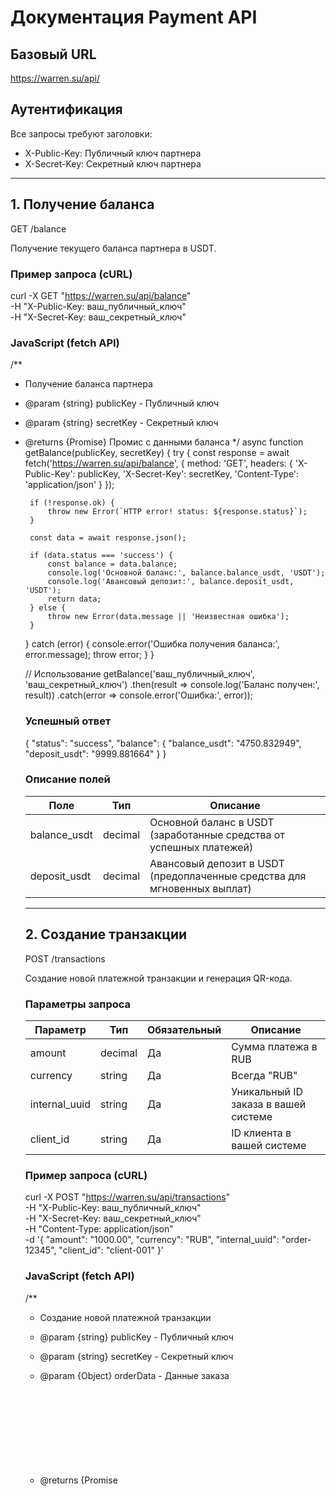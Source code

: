 # Документация Payment API

## Базовый URL
https://warren.su/api/

## Аутентификация
Все запросы требуют заголовки:
- X-Public-Key: Публичный ключ партнера
- X-Secret-Key: Секретный ключ партнера

---

## 1. Получение баланса
GET /balance

Получение текущего баланса партнера в USDT.

### Пример запроса (cURL)
curl -X GET "https://warren.su/api/balance" \
  -H "X-Public-Key: ваш_публичный_ключ" \
  -H "X-Secret-Key: ваш_секретный_ключ"

### JavaScript (fetch API)
/**
 * Получение баланса партнера
 * @param {string} publicKey - Публичный ключ
 * @param {string} secretKey - Секретный ключ
 * @returns {Promise<Object>} Промис с данными баланса
 */
async function getBalance(publicKey, secretKey) {
    try {
        const response = await fetch('https://warren.su/api/balance', {
            method: 'GET',
            headers: {
                'X-Public-Key': publicKey,
                'X-Secret-Key': secretKey,
                'Content-Type': 'application/json'
            }
        });

        if (!response.ok) {
            throw new Error(`HTTP error! status: ${response.status}`);
        }

        const data = await response.json();

        if (data.status === 'success') {
            const balance = data.balance;
            console.log('Основной баланс:', balance.balance_usdt, 'USDT');
            console.log('Авансовый депозит:', balance.deposit_usdt, 'USDT');
            return data;
        } else {
            throw new Error(data.message || 'Неизвестная ошибка');
        }
    } catch (error) {
        console.error('Ошибка получения баланса:', error.message);
        throw error;
    }
}

// Использование
getBalance('ваш_публичный_ключ', 'ваш_секретный_ключ')
    .then(result => console.log('Баланс получен:', result))
    .catch(error => console.error('Ошибка:', error));

### Успешный ответ
{
    "status": "success",
    "balance": {
        "balance_usdt": "4750.832949",
        "deposit_usdt": "9999.881664"
    }
}

### Описание полей
Поле | Тип | Описание
-----|-----|----------
balance_usdt | decimal | Основной баланс в USDT (заработанные средства от успешных платежей)
deposit_usdt | decimal | Авансовый депозит в USDT (предоплаченные средства для мгновенных выплат)

---

## 2. Создание транзакции
POST /transactions

Создание новой платежной транзакции и генерация QR-кода.

### Параметры запроса
Параметр | Тип | Обязательный | Описание
---------|-----|--------------|----------
amount | decimal | Да | Сумма платежа в RUB
currency | string | Да | Всегда "RUB"
internal_uuid | string | Да | Уникальный ID заказа в вашей системе
client_id | string | Да | ID клиента в вашей системе

### Пример запроса (cURL)
curl -X POST "https://warren.su/api/transactions" \
  -H "X-Public-Key: ваш_публичный_ключ" \
  -H "X-Secret-Key: ваш_секретный_ключ" \
  -H "Content-Type: application/json" \
  -d '{
    "amount": "1000.00",
    "currency": "RUB",
    "internal_uuid": "order-12345",
    "client_id": "client-001"
  }'

### JavaScript (fetch API)
/**
 * Создание новой платежной транзакции
 * @param {string} publicKey - Публичный ключ
 * @param {string} secretKey - Секретный ключ
 * @param {Object} orderData - Данные заказа
 * @returns {Promise<Object>} Промис с данными транзакции
 */
async function createTransaction(publicKey, secretKey, orderData) {
    try {
        const transactionData = {
            ...orderData,
            internal_uuid: orderData.internal_uuid || `order-${Date.now()}-${Math.random().toString(36).substr(2, 9)}`,
            currency: 'RUB'
        };

        const response = await fetch('https://warren.su/api/transactions', {
            method: 'POST',
            headers: {
                'X-Public-Key': publicKey,
                'X-Secret-Key': secretKey,
                'Content-Type': 'application/json'
            },
            body: JSON.stringify(transactionData)
        });

        if (!response.ok) {
            const errorData = await response.json();
            throw new Error(errorData.message || `HTTP error! status: ${response.status}`);
        }

        const result = await response.json();

        if (result.status === 'success') {
            const transaction = result.transaction;
            console.log('Транзакция создана:', transaction.transaction_uuid);
            
            return {
                success: true,
                paymentLink: transaction.sbp_payment_link,
                transactionId: transaction.transaction_uuid,
                status: transaction.status,
                partnerAmount: transaction.partner_amount_usd
            };
        } else {
            throw new Error(result.message || 'Ошибка создания транзакции');
        }
    } catch (error) {
        console.error('Ошибка создания транзакции:', error);
        return { success: false, error: error.message };
    }
}

// Использование
const orderData = {
    amount: '1000.00',
    client_id: 'client-001'
};

createTransaction('ваш_публичный_ключ', 'ваш_секретный_ключ', orderData)
    .then(result => {
        if (result.success) {
            console.log('Ссылка для оплаты:', result.paymentLink);
            window.open(result.paymentLink, '_blank');
        } else {
            alert('Ошибка: ' + result.error);
        }
    });

### Успешный ответ
{
    "status": "success",
    "transaction": {
        "transaction_uuid": "a1b2c3d4-e5f6-7890-abcd-ef1234567890",
        "amount": "1000.00",
        "partner_amount": "980.00",
        "partner_amount_usd": "11.200000",
        "usdt_rate": "87.5000",
        "partner_fee_percent": "2.00",
        "status": "details_issued",
        "internal_uuid": "order-12345",
        "operation_number": "OP123456789",
        "operation_id": "op_abc123",
        "qr_code_id": "qr_xyz789",
        "sbp_payment_link": "https://qrpay.link/pay/op_abc123",
        "webhook_setup": true
    }
}

### Важные моменты
- internal_uuid должен быть уникальным для каждой транзакции
- При успешном создании сразу генерируется QR-код
- Статус details_issued означает что платежные данные готовы
- Webhook настроен автоматически для уведомлений об оплате

---

## 3. Проверка статуса транзакции
GET /status?internal_uuid={ваш_internal_uuid}

Получение текущего статуса и деталей транзакции.

### Пример запроса (cURL)
curl -X GET "https://warren.su/api/status?internal_uuid=order-12345" \
  -H "X-Public-Key: ваш_публичный_ключ" \
  -H "X-Secret-Key: ваш_секретный_ключ"

### JavaScript (fetch API)
/**
 * Проверка статуса транзакции
 * @param {string} publicKey - Публичный ключ
 * @param {string} secretKey - Секретный ключ
 * @param {string} internalUUID - Internal UUID транзакции
 * @returns {Promise<Object>} Промис с данными статуса
 */
async function getTransactionStatus(publicKey, secretKey, internalUUID) {
    try {
        const response = await fetch(
            `https://warren.su/api/status?internal_uuid=${encodeURIComponent(internalUUID)}`,
            {
                method: 'GET',
                headers: {
                    'X-Public-Key': publicKey,
                    'X-Secret-Key': secretKey,
                    'Content-Type': 'application/json'
                }
            }
        );

        if (!response.ok) {
            throw new Error(`HTTP error! status: ${response.status}`);
        }

        const status = await response.json();

        if (status.status === 'success') {
            const transaction = status.transaction;
            console.log('Статус платежа:', transaction.status);
            
            switch (transaction.status) {
                case 'paid':
                    console.log('Платеж успешно оплачен:', transaction.paid_at);
                    break;
                case 'details_issued':
                    console.log('Ожидает оплаты');
                    console.log('Ссылка:', transaction.sbp_payment_link);
                    break;
                case 'pending':
                    console.log('Генерируется QR-код');
                    break;
                case 'timeout':
                    console.log('Время оплаты истекло');
                    break;
            }
            return status;
        } else {
            throw new Error(status.message || 'Транзакция не найдена');
        }
    } catch (error) {
        console.error('Ошибка проверки статуса:', error);
        throw error;
    }
}

// Периодическая проверка
function checkTransactionPeriodically(publicKey, secretKey, internalUUID, interval = 5000) {
    const checkInterval = setInterval(async () => {
        try {
            const result = await getTransactionStatus(publicKey, secretKey, internalUUID);
            if (result.status === 'success' && result.transaction.status === 'paid') {
                clearInterval(checkInterval);
                console.log('Платеж завершен!');
            }
        } catch (error) {
            console.error('Ошибка проверки:', error);
            clearInterval(checkInterval);
        }
    }, interval);
    return () => clearInterval(checkInterval);
}

### Успешный ответ
{
    "status": "success",
    "transaction": {
        "transaction_uuid": "a1b2c3d4-e5f6-7890-abcd-ef1234567890",
        "amount": "1000.00",
        "partner_amount": "980.00",
        "partner_amount_usd": "11.200000",
        "status": "paid",
        "internal_uuid": "order-12345",
        "client_id": "client-001",
        "sbp_payment_link": "https://qrpay.link/pay/op_abc123",
        "created_at": "2024-01-15 10:30:00",
        "paid_at": "2024-01-15 10:35:22"
    }
}

### Статусы транзакций
Статус | Описание
-------|----------
pending | Транзакция создана, ожидает генерации QR
details_issued | QR-код сгенерирован, ожидает оплаты
paid | Транзакция успешно оплачена
timeout | Время оплаты истекло

---

## 4. Health Check
GET /health

Проверка работоспособности API и подключения к базе данных.

### Пример запроса (cURL)
curl -X GET "https://warren.su/api/health"

### JavaScript (fetch API)
/**
 * Проверка работоспособности API
 */
async function checkHealth() {
    try {
        const response = await fetch('https://warren.su/api/health', {
            method: 'GET',
            headers: { 'Content-Type': 'application/json' }
        });

        if (!response.ok) {
            throw new Error(`HTTP ${response.status}: Service unavailable`);
        }

        const health = await response.json();

        if (health.status === 'success') {
            console.log('API работает нормально');
            console.log('База данных:', health.database);
            return health;
        } else {
            throw new Error(health.message || 'Health check failed');
        }
    } catch (error) {
        console.error('Проблемы с API:', error.message);
        throw error;
    }
}

### Успешный ответ
{
    "status": "success",
    "message": "API is working",
    "database": "connected",
    "tables": {
        "partners": "exists",
        "transactions": "exists"
    },
    "timestamp": "2024-01-15T10:30:00+00:00",
    "environment": "production"
}

---

## Обработка ошибок

### Коды ошибок
Код | Описание
----|----------
400 | Неверные параметры запроса
401 | Ошибка аутентификации
404 | Транзакция не найдена
405 | Метод не поддерживается
409 | Дублирующийся internal_uuid
500 | Внутренняя ошибка сервера

### Формат ошибки
{
    "status": "error",
    "message": "Описание ошибки"
}

---

## Типичный workflow оплаты

class PaymentService {
    constructor(publicKey, secretKey) {
        this.publicKey = publicKey;
        this.secretKey = secretKey;
    }

    async processPayment(orderData) {
        try {
            const result = await createTransaction(this.publicKey, this.secretKey, orderData);
            
            if (!result.success) {
                throw new Error(result.error);
            }

            localStorage.setItem(`tx_${orderData.internal_uuid}`, JSON.stringify(result));
            checkTransactionPeriodically(this.publicKey, this.secretKey, orderData.internal_uuid);
            window.open(result.paymentLink, '_blank');
            
            return result;
        } catch (error) {
            console.error('Ошибка платежа:', error);
            alert('Ошибка: ' + error.message);
            return { success: false, error: error.message };
        }
    }
}

// Использование
const paymentService = new PaymentService('ваш_публичный_ключ', 'ваш_секретный_ключ');
const order = {
    amount: '1500.00',
    client_id: 'user-123',
    internal_uuid: `order-${Date.now()}`
};
paymentService.processPayment(order);
